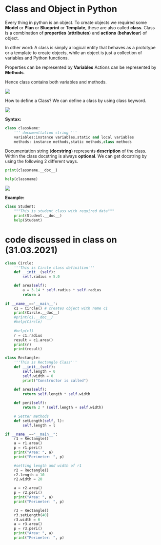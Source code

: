 # Class and Object in Python
Every thing in python is an object. 
To create objects we required some **Model** or **Plan** or **Blueprint** or **Template**, these are also called **class**.
Class is a combination of **properties** (**attributes**) and **actions** (**behaviour**) of object.

In other word: A class is simply a logical entity that behaves as a prototype or a template to create objects, while an object is just a collection of variables and Python functions.

Properties can be represented by **Variables**
Actions can be represented by **Methods**.

Hence class contains both variables and methods.

![](https://intellipaat.com/mediaFiles/2019/03/python10.png)

How to define a Class?
We can define a class by using class keyword.

![](https://www.guru99.com/images/1/051818_1150_UMLClassDia1.png)

**Syntax:**

```python
class className:
	''' documenttation string '''
	variables:instance variables,static and local variables 
	methods: instance methods,static methods,class methods
```
Documentation string (**docstring**) represents **description** of the class. Within the class docstring is always **optional**. We can get docstring by using the following 2 different ways.

```python
print(classname.__doc__)
```
```python
help(classname)
```

![](https://1.bp.blogspot.com/_V648gqhagYA/TP9yquvD4_I/AAAAAAAAAeg/YPmCwj8qIqA/s1600/Class-diagram-for-student-mark-analysis-system.PNG)

**Example:**

```python
class Student:
	"""This is student class with required data"""
	print(Student.__doc__)
	help(Student)
```

# code discussed in class on (31.03.2021)

```python
class Circle:
    '''This is Circle class definition'''
    def __init__(self):
        self.radius = 5.0

    def area(self):
        a = 3.14 * self.radius * self.radius
        return a
    
if __name__=='__main__':
	c1 = Circle() # creates object with name c1
	print(Circle.__doc__)
	#print(c1.__doc__)
	#help(Circle)
	
	#help(c1)
	r = c1.radius
	result = c1.area()
	print(r)
	print(result)
```
```python
class Rectangle:
    '''This is Rectangle Class'''
    def __init__(self):
        self.length = 0
        self.width = 0
        print("Constructor is called")
        
    def area(self):
        return self.length * self.width

    def peri(self):
        return 2 * (self.length + self.width)

    # Setter methods
    def setLength(self, l):
        self.length = l

if __name__=="__main__":
    r1 = Rectangle()
    a = r1.area()
    p = r1.peri()
    print("Area: ", a)
    print("Perimeter: ", p)

    #setting length and width of r1
    r2 = Rectangle()
    r2.length = 10
    r2.width = 20

    a = r2.area()
    p = r2.peri()
    print("Area: ", a)
    print("Perimeter: ", p)

    r3 = Rectangle()
    r3.setLength(40)
    r3.width = 6
    a = r3.area()
    p = r3.peri()
    print("Area: ", a)
    print("Perimeter: ", p)
```
